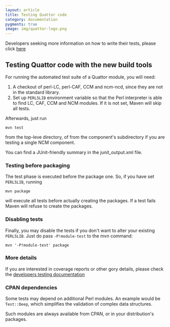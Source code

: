 ```yaml
---
layout: article
title: Testing Quattor code
category: documentation
pygments: true
image: img/quattor-logo.png
---
```


Developers seeking more information on how to write their tests,
please click
[here](https://trac.lal.in2p3.fr/Quattor/wiki/Development/TestingComponents)

## Testing Quattor code with the new build tools

For running the automated test suite of a Quattor module, you will
need:

1. A checkout of perl-LC, perl-CAF, CCM and ncm-ncd, since they are
   not in the standard library.
1. Set up `PERL5LIB` environment variable so that the Perl interpreter
   is able to find LC, CAF, CCM and NCM modules. If it is not set,
   Maven will skip all tests.

Afterwards, just run

	mvn test

from the top-leve directory, of from the component's subdirectory if
you are testing a single NCM component.

You can find a JUnit-friendly summary in the junit_output.xml file.

### Testing before packaging

The test phase is executed before the package one. So, if you have set
`PERL5LIB`, running

	mvn package

will execute all tests before actually creating the packages. If a
test fails Maven will refuse to create the packages.

### Disabling tests

Finally, you may disable the tests if you don't want to alter your
existing `PERL5LIB`. Just do pass `-P!module-test` to the mvn command:

	mvn '-P!module-test' package

### More details

If you are interested in coverage reports or other gory details, please check the [developers testing documentation](https://trac.lal.in2p3.fr/Quattor/wiki/Development/TestingComponents)

### CPAN dependencies

Some tests may depend on additional Perl modules. An example would be
`Test::Deep`, which simplifies the validation of complex data
structures.

Such modules are always available from CPAN, or in your distribution's
packages.
